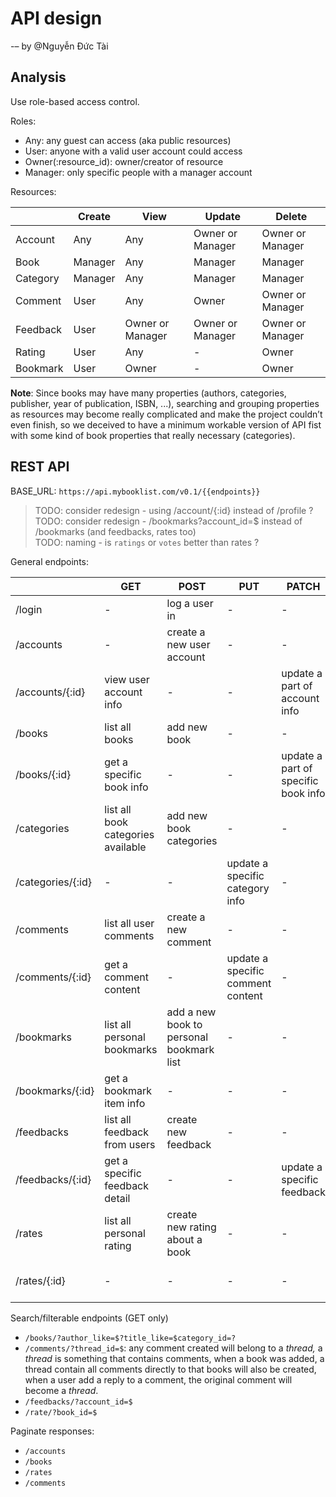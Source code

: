 # API design

-– by @Nguyễn Đức Tài

## Analysis

Use role-based access control.

Roles:

- Any: any guest can access (aka public resources)
- User: anyone with a valid user account could access
- Owner(:resource_id): owner/creator of resource
- Manager: only specific people with a manager account

Resources:

|          | Create  | View             | Update           | Delete           |
| -------- | ------- | ---------------- | ---------------- | ---------------- |
| Account  | Any     | Any              | Owner or Manager | Owner or Manager |
| Book     | Manager | Any              | Manager          | Manager          |
| Category | Manager | Any              | Manager          | Manager          |
| Comment  | User    | Any              | Owner            | Owner or Manager |
| Feedback | User    | Owner or Manager | Owner or Manager | Owner or Manager |
| Rating   | User    | Any              | -                | Owner            |
| Bookmark | User    | Owner            | -                | Owner            |

**Note**: Since books may have many properties (authors, categories, publisher, year of publication, ISBN, ...), searching and grouping properties as resources may become really complicated and make the project couldn’t even finish, so we deceived to have a minimum workable version of API fist with some kind of book properties that really necessary (categories).

## REST API

BASE_URL: `https://api.mybooklist.com/v0.1/{{endpoints}}`

> TODO: consider redesign - using /account/{:id} instead of /profile ? \
> TODO: consider redesign - /bookmarks?account_id=$ instead of /bookmarks (and feedbacks, rates too) \
> TODO: naming - is `ratings` or `votes` better than rates ?

General endpoints:

|                   | GET                                | POST                                     | PUT                               | PATCH                               | DELETE                         |
| ----------------- | ---------------------------------- | ---------------------------------------- | --------------------------------- | ----------------------------------- | ------------------------------ |
| /login            | -                                  | log a user in                            | -                                 | -                                   | -                              |
| /accounts         | -                                  | create a new user account                | -                                 | -                                   | -                              |
| /accounts/{:id}   | view user account info             | -                                        | -                                 | update a part of account info       | delete a specific user account |
| /books            | list all books                     | add new book                             | -                                 | -                                   | -                              |
| /books/{:id}      | get a specific book info           | -                                        | -                                 | update a part of specific book info | delete a specific book         |
| /categories       | list all book categories available | add new book categories                  | -                                 | -                                   | -                              |
| /categories/{:id} | -                                  | -                                        | update a specific category info   | -                                   | delete a specific category     |
| /comments         | list all user comments             | create a new comment                     | -                                 | -                                   | -                              |
| /comments/{:id}   | get a comment content              | -                                        | update a specific comment content | -                                   | delete a specific comment      |
| /bookmarks        | list all personal bookmarks        | add a new book to personal bookmark list | -                                 | -                                   | -                              |
| /bookmarks/{:id}  | get a bookmark item info           | -                                        | -                                 | -                                   | remove a specific bookmark     |
| /feedbacks        | list all feedback from users       | create new feedback                      | -                                 | -                                   | -                              |
| /feedbacks/{:id}  | get a specific feedback detail     | -                                        | -                                 | update a specific feedback          | delete a specific feedback     |
| /rates            | list all personal rating           | create new rating about a book           | -                                 | -                                   | -                              |
| /rates/{:id}      | -                                  | -                                        | -                                 | -                                   | delete a specific rating       |

Search/filterable endpoints (GET only)

- `/books/?author_like=$?title_like=$category_id=?`
- `/comments/?thread_id=$`: any comment created will belong to a *thread,* a *thread* is something that contains comments, when a book was added, a thread contain all comments directly to that books will also be created, when a user add a reply to a comment, the original comment will become a *thread*.
- `/feedbacks/?account_id=$`
- `/rate/?book_id=$`

Paginate responses:

- `/accounts`
- `/books`
- `/rates`
- `/comments`
